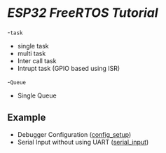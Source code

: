 # _ESP32 FreeRTOS Tutorial_

-`task`
* single task
* multi task
* Inter call task
* Intrupt task (GPIO based using ISR)

-`Queue`
* Single Queue

## Example
* Debugger Configuration ([config_setup](/vs_code_debugger_setup))
* Serial Input without using UART ([serial_input](/serial_input/))

